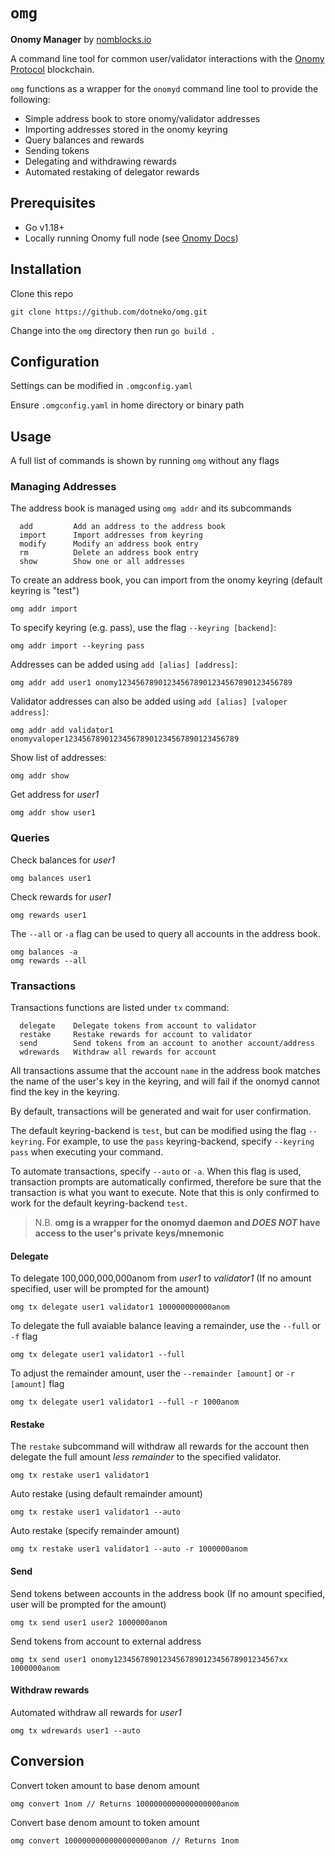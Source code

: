 # `omg`

**Onomy Manager** by [nomblocks.io](https://nomblocks.io/)

A command line tool for common user/validator interactions with the [Onomy Protocol](https://onomy.io/) blockchain.

`omg` functions as a wrapper for the `onomyd` command line tool to provide the following:

* Simple address book to store onomy/validator addresses
* Importing addresses stored in the onomy keyring
* Query balances and rewards
* Sending tokens
* Delegating and withdrawing rewards
* Automated restaking of delegator rewards

## Prerequisites

* Go v1.18+
* Locally running Onomy full node (see [Onomy Docs](https://docs.onomy.io/run-a-full-node/starting-a-full-node))

## Installation

Clone this repo

```
git clone https://github.com/dotneko/omg.git
```

Change into the `omg` directory then run `go build .`

## Configuration

Settings can be modified in `.omgconfig.yaml`

Ensure `.omgconfig.yaml` in home directory or binary path

## Usage

A full list of commands is shown by running `omg` without any flags

### Managing Addresses

The address book is managed using `omg addr` and its subcommands

```
  add         Add an address to the address book
  import      Import addresses from keyring
  modify      Modify an address book entry
  rm          Delete an address book entry
  show        Show one or all addresses
```

To create an address book, you can import from the onomy keyring (default keyring is "test")

```
omg addr import
```

To specify keyring (e.g. pass), use the flag `--keyring [backend]`:
```
omg addr import --keyring pass
```

Addresses can be added using `add [alias] [address]`:
```
omg addr add user1 onomy123456789012345678901234567890123456789
```

Validator addresses can also be added using `add [alias] [valoper address]`:

```
omg addr add validator1 onomyvaloper123456789012345678901234567890123456789
```

Show list of addresses:
```
omg addr show
```

Get address for *user1*
```
omg addr show user1
```

### Queries

Check balances for *user1*
```
omg balances user1
```

Check rewards for *user1*
```
omg rewards user1
```

The `--all` or `-a` flag can be used to query all accounts in the address book.

```
omg balances -a
omg rewards --all
```

### Transactions

Transactions functions are listed under `tx` command:

```
  delegate    Delegate tokens from account to validator
  restake     Restake rewards for account to validator
  send        Send tokens from an account to another account/address
  wdrewards   Withdraw all rewards for account
```

All transactions assume that the account `name` in the address book matches the name of the user's key in the keyring, and will fail if the onomyd cannot find the key in the keyring.

By default, transactions will be generated and wait for user confirmation.

The default keyring-backend is `test`, but can be modified using the flag `--keyring`. For example, to use the `pass` keyring-backend, specify `--keyring pass` when executing your command.

To automate transactions, specify `--auto` or `-a`. When this flag is used, transaction prompts are automatically confirmed, therefore be sure that the transaction is what you want to execute. Note that this is only confirmed to work for the default keyring-backend `test`.

> N.B. **omg is a wrapper for the onomyd daemon and *DOES NOT* have access to the user's private keys/mnemonic**

#### Delegate

To delegate 100,000,000,000anom from *user1* to *validator1*
(If no amount specified, user will be prompted for the amount)

```
omg tx delegate user1 validator1 100000000000anom
```

To delegate the full avaiable balance leaving a remainder, use the `--full` or `-f` flag

```
omg tx delegate user1 validator1 --full
```

To adjust the remainder amount, user the `--remainder [amount]` or `-r [amount]` flag
```
omg tx delegate user1 validator1 --full -r 1000anom
```

#### Restake

The `restake` subcommand will withdraw all rewards for the account then delegate the full amount *less remainder*
to the specified validator.
```
omg tx restake user1 validator1
```
Auto restake (using default remainder amount)
```
omg tx restake user1 validator1 --auto
```

Auto restake (specify remainder amount)
```
omg tx restake user1 validator1 --auto -r 1000000anom
```

#### Send

Send tokens between accounts in the address book
(If no amount specified, user will be prompted for the amount)

```
omg tx send user1 user2 1000000anom
```

Send tokens from account to external address
```
omg tx send user1 onomy1234567890123456789012345678901234567xx 1000000anom
```

#### Withdraw rewards

Automated withdraw all rewards for *user1*
```
omg tx wdrewards user1 --auto
```

## Conversion

Convert token amount to base denom amount
```
omg convert 1nom // Returns 1000000000000000000anom
```
Convert base denom amount to token amount
```
omg convert 1000000000000000000anom // Returns 1nom
```